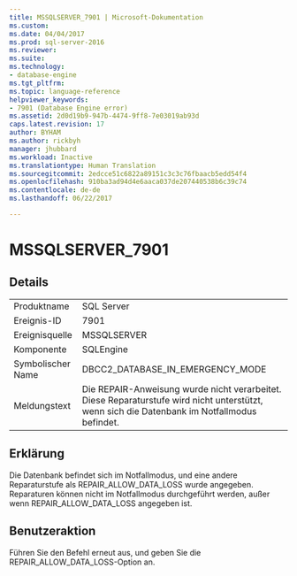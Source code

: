 ```yaml
---
title: MSSQLSERVER_7901 | Microsoft-Dokumentation
ms.custom: 
ms.date: 04/04/2017
ms.prod: sql-server-2016
ms.reviewer: 
ms.suite: 
ms.technology:
- database-engine
ms.tgt_pltfrm: 
ms.topic: language-reference
helpviewer_keywords:
- 7901 (Database Engine error)
ms.assetid: 2d0d19b9-947b-4474-9ff8-7e03019ab93d
caps.latest.revision: 17
author: BYHAM
ms.author: rickbyh
manager: jhubbard
ms.workload: Inactive
ms.translationtype: Human Translation
ms.sourcegitcommit: 2edcce51c6822a89151c3c3c76fbaacb5edd54f4
ms.openlocfilehash: 910ba3ad94d4e6aaca037de207440538b6c39c74
ms.contentlocale: de-de
ms.lasthandoff: 06/22/2017

---
```

# <a name="mssqlserver7901"></a>MSSQLSERVER_7901
  
## <a name="details"></a>Details  
  
|||  
|-|-|  
|Produktname|SQL Server|  
|Ereignis-ID|7901|  
|Ereignisquelle|MSSQLSERVER|  
|Komponente|SQLEngine|  
|Symbolischer Name|DBCC2_DATABASE_IN_EMERGENCY_MODE|  
|Meldungstext|Die REPAIR-Anweisung wurde nicht verarbeitet. Diese Reparaturstufe wird nicht unterstützt, wenn sich die Datenbank im Notfallmodus befindet.|  
  
## <a name="explanation"></a>Erklärung  
Die Datenbank befindet sich im Notfallmodus, und eine andere Reparaturstufe als REPAIR_ALLOW_DATA_LOSS wurde angegeben. Reparaturen können nicht im Notfallmodus durchgeführt werden, außer wenn REPAIR_ALLOW_DATA_LOSS angegeben ist.  
  
## <a name="user-action"></a>Benutzeraktion  
Führen Sie den Befehl erneut aus, und geben Sie die REPAIR_ALLOW_DATA_LOSS-Option an.  
  

